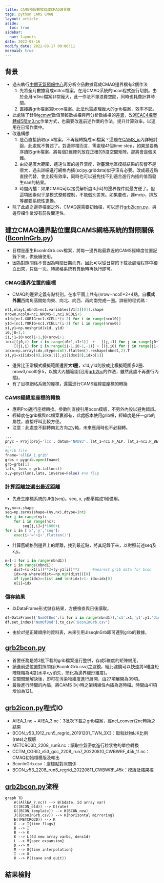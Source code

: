 ```yaml
---
title: CAMS預報數據寫成CMAQ邊界檔
tags: python CAMS CMAQ
layout: article
aside:
  toc: true
sidebar:
  nav: layouts
date: 2022-08-16
modify_date: 2022-08-17 09:06:11
mermaid: true
---
```

## 背景
- 過去執行[中期天氣預報中心][ecmwf]再分析空品數據寫成CMAQ邊界檔有2個作法
  1. 先將全月數據寫成m3nc檔案，在用CMAQ系統的bcon程式進行切割。由於全月m3nc檔案非常龐大，此一作法不單浪費空間，同時也耗費計算時間。
  1. 直接將grib檔案寫bcon檔案。此法也需處理龐大的grib檔案，效率不彰。
- 此處除了針對[ecmwf][ecmwf]數值預報數據檔與再分析數據檔的[差異][CAMS_diff_tab]，改進[EAC4檔案轉成5階m3.nc][grb2D1m3]作業方式，也需要改進前述作業的作法，提升計算效率，以運用在日常作業中。
- 改進構想
  1. 是否直接讀取grib檔案，不再經轉換成nc檔案？這題在[CAMS_ic][CAMS_ic]內詳細討論，此處就不贅述了。對邊界檔而言，需處理41個time step，如果是要循序讀取grib檔案、將每個2維陣列放在正確的5度空間矩陣，那將會是個災難。  
  1. 由於是廣大範圍、遙遠位置的邊界濃度，對臺灣地區模擬結果的影響不是很大，過去詳細進行網格內插(scipy.griddata)似乎沒有必要。改成最近點直接代替，會比較有效率，同時也可以避免找不到適合進行內插的值而發生nan的結果。
  1. 時間內插：如果CMAQ可以接受解析度3小時的邊界條件就最方便了。但這項因素似乎是模式整體控制，不能個別差異。如果要改，連mcip、排放等都要系統性更換。
- 除了此處之邊界檔案之外，CMAQ還需要初始檔，可以進行[grb2icon.py][grb2icon.py]，與邊界檔作業沒有前後關連性。

## 建立CMAQ邊界點位置與CAMS網格系統的對照關係([BconInGrb.py][BconInGrb.py])
- 目標是產生BconInGrb.csv檔案，將每一邊界點最靠近的CAMS經緯度位置記錄下來，供後續使用。
- 因為對照關係不會因為時間日期而異，因此可以從日常的下載及處理程序中獨立出來，只做一次。待網格系統有異動時再執行即可。

### CMAQ邊界位置的座標
- CMAQ的邊界定義有點特別，在水平面上共有(nrow+ncol)*2+4點，自**模式外圍**西南角落開始向東、向北、向西、再向南完成一圈。詳細的程式碼：

```python
nt1,nlay1,nbnd1=nc1.variables[V1[2][0]].shape
nrow0,ncol0=nc1.NROWS+5,nc1.NCOLS+5
x1d=[nc1.XORIG+nc1.XCELL*(i-2) for i in range(ncol0)]
y1d=[nc1.YORIG+nc1.YCELL*(i-2) for i in range(nrow0)]
x1,y1=np.meshgrid(x1d, y1d)
i0,j0=1,1
i1,j1=i0+ncol1+1,j0+nrow1+1
idx=[(j0,i) for i in range(i0+1,i1+1)]  +   [(j,i1) for j in range(j0+1,j1+1)] + \
    [(j1,i) for i in range(i1-1,i0-1,-1)] + [(j,i0) for j in range(j1-1,j0-1,-1)]
idxo=np.array(idx,dtype=int).flatten().reshape(nbnd1,2).T
x1,y1=x1[idxo[0],idxo[1]],y1[idxo[0],idxo[1]]
```
- 邊界比正常模式模擬範圍還要**大1圈**，x1d,y1d則設成比模擬範圍多2圈、nrow0,ncol0多5，以擴大內插範圍(沿用[grb2bc][grb2bc]的作法，雖然此處不再進行內插)。
- 有了目標網格系統的座標，還需進行CAMS經緯度座標的轉換

### CAMS經緯度座標的轉換
- 應用Proj進行座標轉換。參數則直接引用bcon模版，不另外內設以避免錯誤。
- 經緯度在grib檔與nc檔案裏都有，此處版本使用grib檔，經緯度是任一grb的屬性，直接呼叫比較方便。
- 注意：此處並不翻轉南北方向之y軸，未來應用時也不必翻轉。

```python
...
pnyc = Proj(proj='lcc', datum='NAD83', lat_1=nc1.P_ALP, lat_2=nc1.P_BET, lat_0=nc1.YCENT, lon_0=nc1.XCENT, x_0=0, y_0=0.0)
...
#grib file
fname='allEA_1.grib'
grbs = pygrib.open(fname)
grb=grbs[1]
lats, lons = grb.latlons()
x,y=pnyc(lons,lats, inverse=False) #no flip
```

### 計算距離並選出最近距離
- 先產生座標系統的JI值(seq)。seq, x, y都壓縮成1維備用。

```python
ny,nx=x.shape
seq=np.zeros(shape=(ny,nx),dtype=int)
for j in range(ny):
    for i in range(nx):
        seq[j,i]=j*1000+i
for i in ['x','y','seq']:
    exec(i+'='+i+'.flatten()')
```
- 計算舊網格到邊界上的距離，找到最近點，將其記錄下來，以對照前述seq及x,y。

```python
n=[-1 for i in range(nbnd1)]
for i in range(nbnd1):
    dist=(x-x1[i])**2+(y-y1[i])**2      #nearest grib data for bcon
    idx=np.where(dist==np.min(dist))[0]
    if type(idx)==list and len(idx)>1: idx=idx[0]
    n[i]=idx
```    
### 儲存結果
- 以DataFrame形式儲存結果，方便檢查與日後讀取。

```python
df=DataFrame({'NumOfBnd':[i for i in range(nbnd1)],'x1':x1,'y1':y1,'JinBCON':idxo[0],'IinBcon':idxo[1],'JIseqInGrb':[seq[n[i]][0] for i in range(nbnd1)]})
df.set_index('NumOfBnd').to_csv('BconInGrb.csv')
```
- 由於df是正確順序的資料表，未來引用JIseqInGrb即可連到grib的數據。

## [grb2bcon.py][grb2bcon.py]
- 首要任務是將3批下載的grib檔案進行整併，存成5維度的矩陣備用。
- 讀進前述位置對照關係(BconInGrb.csv)之濾鏡，經此濾鏡可以快速將5維度矩陣降階為4度(水平x,y消失，簡化為邊界線形維度)。
- 空間問題解決後，即可在污染物維度進行展開，由27項展開為39項。
- 最後進行時間的內插，將CAMS 3小時之架構線性內插為逐時檔。時間由41項增加為121。

## [grb2icon.py][grb2icon.py]程式IO
- AllEA_1.nc ~ AllEA_3.nc：3批次下載之grib檔案，經ncl_convert2nc轉換之結果
- BCON_v53_1912_run5_regrid_20191201_TWN_3X3：取粒狀物IJK比例(rate)之模版
- METCRO3D_2208_run8.nc：讀取空氣密度進行粒狀物的單位轉換
- CCTM_CGRID_v53_gcc_2208_run7_20220810_CWBWRF_45k_11.nc：CMAQ初始檔模版及輸出
- BconInGrb.csv：座標點對照關係
- BCON_v53_2208_run8_regrid_20220811_CWBWRF_45k：模版及結果檔

## [grb2bcon.py][grb2bcon.py]流程

```mermaid
graph TD
    A((AllEA_?.nc)) --> B(bdate, 5d array var)
    C((BCON_old)) --> D(rate)
    G((BCON_template)) --> H(BCON_new)
    J((BconInGrb.csv)) --> K{horizontal mirroring}
    E((METCRO3D)) --> K
    G --> I{time flags}
    B --> I
    B --> K
    K --> L(4d new array varbc, dens1d)
    L --> M{spec expansion}
    D --> M
    M --> O{time interpolation}
    I --> O
    O --> P((save and quit))
```

## 結果檢討



[ecmwf]: <https://zh.wikipedia.org/zh-tw/歐洲中期天氣預報中心> "歐洲中期天氣預報中心，創立於1975年，是一個國際組織，位於英格蘭雷丁。"
[grb2icon.py]: <https://github.com/sinotec2/Focus-on-Air-Quality/blob/main/AQana/GAQuality/ECMWF/grb2icon.py> "CAMS預報數據寫成CMAQ初始檔之內插與對照程式"
[grb2D1m3]: <https://sinotec2.github.io/Focus-on-Air-Quality/AQana/GAQuality/ECMWF/grb2D1m3/> "歐洲中期預報中心再分析檔案轉成USEPA m3nc 檔"
[CAMS_diff_tab]: <https://sinotec2.github.io/FAQ/2022/08/16/CAMS_ic.html#ecmwf數值預報數據檔與再分析數據檔的差異> "ecmwf數值預報數據檔與再分析數據檔的差異說明"
[CAMS_ic]: <https://sinotec2.github.io/FAQ/2022/08/16/CAMS_ic.html#grib2或netcdf的選擇> "grib2或netcdf的選擇"

[grb2bc]: <https://sinotec2.github.io/Focus-on-Air-Quality/AQana/GAQuality/ECMWF/grb2bc/> "EAC4檔案轉成4階邊界檔案"
[BconInGrb.py]: <https://github.com/sinotec2/Focus-on-Air-Quality/blob/main/AQana/GAQuality/ECMWF/BconInGrb.py> "建立CMAQ邊界點位置與CAMS網格系統的對照關係BconInGrb.csv檔案"
[grb2bcon.py]: <https://github.com/sinotec2/Focus-on-Air-Quality/blob/main/AQana/GAQuality/ECMWF/grb2bcon.py> "CAMS預報數據寫成CMAQ邊界檔之對照程式" 

